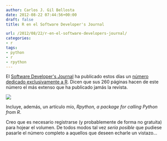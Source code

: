 ```yaml
---
author: Carlos J. Gil Bellosta
date: 2012-08-22 07:44:56+00:00
draft: false
title: R en el Software Developer's Journal

url: /2012/08/22/r-en-el-software-developers-journal/
categories:
- r
tags:
- python
- r
- rpython
---
```


El [Software Developer's Journal](http://sdjournal.org/) ha publicado estos días un [número dedicado exclusivamente a R](http://sdjournal.org/data-development-gems-software-developers-journal-052012/). Dicen que sus 260 páginas hacen de este número el más extenso que ha publicado jamás la revista.


[![](/wp-uploads/2012/08/SDJ_DATA_cover4.jpg)
](/wp-uploads/2012/08/SDJ_DATA_cover4.jpg)



Incluye, además, un artículo mío, _Rpython, a package for calling Python from R_.

Creo que es necesario registrarse (y probablemente de forma no gratuita) para hojear el volumen. De todos modos tal vez _sería posible_ que pudiese pasarle el número completo a aquellos que deseen echarle un vistazo...

